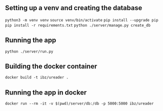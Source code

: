 ## Setting up a venv and creating the database

`python3 -m venv venv`
`source venv/bin/activate`
`pip install --upgrade pip`
`pip install -r requirements.txt`
`python ./server/manage.py create_db`

## Running the app

`python ./server/run.py`

## Building the docker container

`docker build -t ibz/ureader .`

## Running the app in docker

`docker run --rm -it -v $(pwd)/server/db:/db -p 5000:5000 ibz/ureader`
